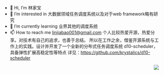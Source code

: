- 👋 Hi, I’m 林家宝    
- 👀 I’m interested in 大数据领域任务调度系统以及对于web framework略有研究  
- 🌱 I’m currently learning 业界其他的调度系统
- 📫 How to reach me linjiabao001@gmail.com
个人比较热爱开源，热爱分享。对技术有自己的追求，也善于总结。
所以在工作之余，借鉴开源系统与工作上的实践。设计并开发了一个全新的分布式任务调度系统 d10-scheduler，具备弹性扩展高稳定性等特点
详见：https://github.com/krystalics/d10-scheduler

<!---
krystalics/krystalics is a ✨ special ✨ repository because its `README.md` (this file) appears on your GitHub profile.
You can click the Preview link to take a look at your changes.
--->

<a href="https://github.com/anuraghazra/github-readme-stats">
  <img align="right" src="https://github-readme-stats.vercel.app/api?username=krystalics&count_private=true&show_icons=true" />
</a>
